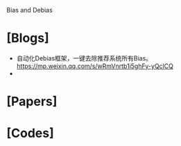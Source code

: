 Bias and Debias

# [Blogs]
+ 自动化Debias框架，一键去除推荐系统所有Bias。https://mp.weixin.qq.com/s/wRmVnrtb1i5ghFy-yQclCQ
+ 

# [Papers]


# [Codes]
